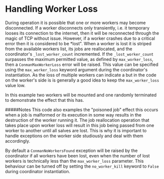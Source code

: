 Handling Worker Loss
===================
During operation it is possible that one or more workers may become disconnected.
If a worker disconnects only transiently, i.e. it temporary looses its connection
to the internet, then it will be reconnected through the magic of TCP without
issue. However, if a worker crashes due to a critical error then it is considered
to be *lost". When a worker is lost it is striped from the available workers list,
its jobs are reallocated, and the coordinator's `_lost_worker_count` incremented. If
the `_lost_worker_count` surpasses the maximum permitted value, as defined by
`max_worker_loss`, then a `ConmanMaxWorkerLoss` error will be raised. This value
can be specified using the `max_worker_loss` keyword argument during the coordinator's
instantiation. As the loss of multiple workers can indicate a but in the code on
the worker's side is is generally a good idea to keep the `max_worker_loss` value low.

In this example two workers will be mounted and one randomly terminated to
demonstrate the effect that this has.

#####Notes
This code also examples the "poisoned job" effect this occurs when a job is
malformed or its execution in some way results in the destruction of the worker
running it. The job reallocation operation that takes place upon worker loss
will result in this job being passed from one worker to another until all salves
are lost. This is why it is important to handle exceptions on the worker side
studiously and deal with them accordingly.

By default a `ConmanNoWorkersFound` exception will be raised by the coordinator if all
workers have been lost, even when the number of lost workers is technically less
than the `max_worker_loss` parameter. This behaviour can be turned off by setting
the `no_worker_kill` keyword to `False` during coordinator instantiation.






